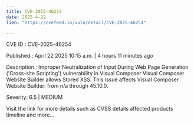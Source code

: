 ```yaml
---
title: CVE-2025-46254
date: 2025-4-22
lien: "https://cvefeed.io/vuln/detail/CVE-2025-46254"

---
```


CVE ID : CVE-2025-46254

Published :  April 22
2025
10:15 a.m. | 4 hours
11 minutes ago

Description : Improper Neutralization of Input During Web Page Generation ('Cross-site Scripting') vulnerability in Visual Composer Visual Composer Website Builder allows Stored XSS. This issue affects Visual Composer Website Builder: from n/a through 45.10.0.

Severity: 6.5 | MEDIUM

Visit the link for more details
such as CVSS details
affected products
timeline
and more...
